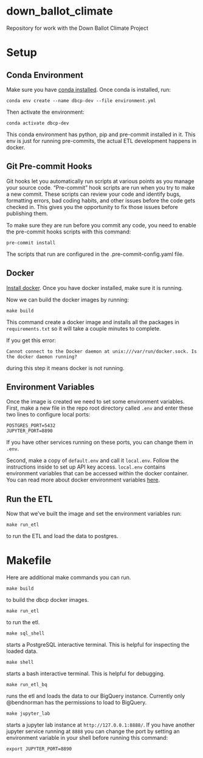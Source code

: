 # down_ballot_climate
Repository for work with the Down Ballot Climate Project

# Setup
## Conda Environment
Make sure you have [conda installed](https://docs.conda.io/projects/conda/en/latest/user-guide/install/index.html). Once conda is installed, run:
```
conda env create --name dbcp-dev --file environment.yml
```
Then activate the environment:
```
conda activate dbcp-dev
```
This conda environment has python, pip and pre-commit installed in it. This env is just for running pre-commits, the actual ETL development happens in docker.

## Git Pre-commit Hooks
Git hooks let you automatically run scripts at various points as you manage your source code. “Pre-commit” hook scripts are run when you try to make a new commit. These scripts can review your code and identify bugs, formatting errors, bad coding habits, and other issues before the code gets checked in. This gives you the opportunity to fix those issues before publishing them.

To make sure they are run before you commit any code, you need to enable the pre-commit hooks scripts with this command:
```
pre-commit install
```
The scripts that run are configured in the .pre-commit-config.yaml file.


## Docker
[Install docker](https://docs.docker.com/get-docker/). Once you have docker installed, make sure it is running.

Now we can build the docker images by running:
```
make build
```
This command create a docker image and installs all the packages in `requirements.txt` so it will take a couple minutes to complete.

If you get this error:
```
Cannot connect to the Docker daemon at unix:///var/run/docker.sock. Is the docker daemon running?
```
during this step it means docker is not running.

## Environment Variables
Once the image is created we need to set some environment variables. First, make a new file in the repo root directory called `.env` and enter these two lines to configure local ports:
```
POSTGRES_PORT=5432
JUPYTER_PORT=8890
```
If you have other services running on these ports, you can change them in `.env`.

Second, make a copy of `default.env` and call it `local.env`. Follow the instructions inside to set up API key access. `local.env` contains environment variables that can be accessed within the docker container. You can read more about docker environment variables [here](https://docs.docker.com/compose/environment-variables/).

## Run the ETL
Now that we’ve built the image and set the environment variables run:
```
make run_etl
```
to run the ETL and load the data to postgres.

# Makefile
Here are additional make commands you can run.
```
make build
```
to build the dbcp docker images.

```
make run_etl
```
to run the etl.

```
make sql_shell
```
starts a PostgreSQL interactive terminal. This is helpful for inspecting the loaded data.

```
make shell
```
starts a bash interactive terminal. This is helpful for debugging.

```
make run_etl_bq
```
runs the etl and loads the data to our BigQuery instance. Currently only @bendnorman has the permissions to load to BigQuery.

```
make jupyter_lab
```
starts a jupyter lab instance at `http://127.0.0.1:8888/`. If you have another jupyter service running at `8888` you can change the port by setting an environment variable in your shell before running this command:

```
export JUPYTER_PORT=8890
```
